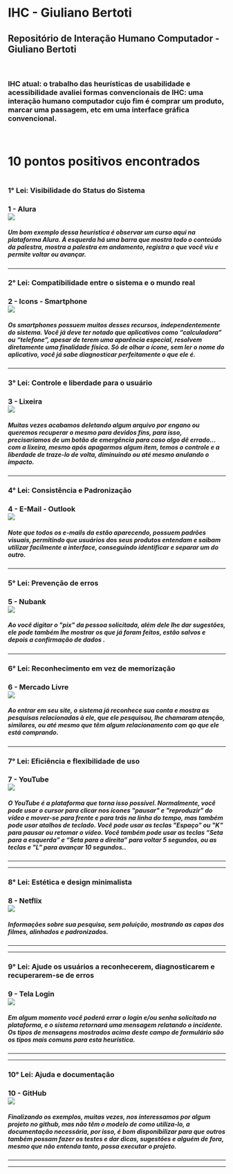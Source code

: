 # IHC - Giuliano Bertoti
<h2>Repositório de Interação Humano Computador - Giuliano Bertoti</h2>

<br>

<h3>  IHC atual: o trabalho das heurísticas de usabilidade e acessibilidade avaliei formas convencionais de IHC: uma interação humano computador cujo fim é comprar um produto, marcar uma passagem, etc em uma interface gráfica convencional.</h3>

<br>

<break></break>

<h1> 10 pontos positivos encontrados<h1>

<h3>1° Lei: Visibilidade do Status do Sistema</h3>

  <h3>1 - Alura

  <br>

  <img heigh ="55em" src = "./img/imagem1.png">

  <br>

  <h5>Um bom exemplo dessa heurística é observar um curso aqui na plataforma Alura. À esquerda há uma barra que mostra todo o conteúdo da palestra, mostra a palestra em andamento, registra o que você viu e permite voltar ou avançar. </h5>

---------------------------------------
<h3>2° Lei: Compatibilidade entre o sistema e o mundo real</h3>

  <h3>2 - Icons - Smartphone

  <br>

  <img heigh ="55em" src = "./img/imagem2.jpg">
  

  <br>

  <h5>Os smartphones possuem muitos desses recursos, independentemente do sistema. Você já deve ter notado que aplicativos como “calculadora” ou “telefone”, apesar de terem uma aparência especial, resolvem diretamente uma finalidade física. Só de olhar o ícone, sem ler o nome do aplicativo, você já sabe diagnosticar perfeitamente o que ele é.</h5>

---------------------------------------
<h3>3° Lei: Controle e liberdade para o usuário</h3>

  <h3>3 - Lixeira

  <br>

  <img heigh ="55em" src = "./img/03 - UolMail.png">
  

  <br>

  <h5>Muitas vezes acabamos deletando algum arquivo por engano ou queremos recuperar o mesmo para devidos fins, para isso, precisaríamos de um botão de emergência para caso algo dê errado... com a lixeira, mesmo após apagarmos algum item, temos o controle e a liberdade de traze-lo de volta, diminuindo ou até mesmo anulando o impacto. </h5>

---------------------------------------
<h3>4° Lei: Consistência e Padronização</h3>

  <h3>4 - E-Mail - Outlook

  <br>

  <img heigh ="55em" src = "./img/imagem4.png">
  

  <br>

  <h5>Note que todos os e-mails da estão aparecendo, possuem padrões visuais, permitindo que usuários dos seus produtos entendam e saibam utilizar facilmente a interface, conseguindo identificar e separar um do outro.</h5>

---------------------------------------
<h3>5° Lei: Prevenção de erros</h3>

  <h3>5 - Nubank

  <br>

  <img heigh ="55em" src = "./img/imagem5.gif">
  

  <br>

  <h5>Ao você digitar o "pix" da pessoa solicitada, além dele lhe dar sugestões, ele pode também lhe mostrar os que já foram feitos, estão salvos e depois a confirmação de dados .</h5>

---------------------------------------
<h3>6° Lei: Reconhecimento em vez de memorização</h3>

  <h3>6 - Mercado Livre

  <br>

  <img heigh ="55em" src = "./img/imagem6.jpg">
  

  <br>

  <h5>Ao entrar em seu site, o sistema já reconhece sua conta e mostra as pesquisas relacionadas à ele, que ele pesquisou, lhe chamaram atenção, similares, ou até mesmo que têm algum relacionamento com qo que ele está comprando.</h5>

---------------------------------------
<h3>7° Lei: Eficiência e flexibilidade de uso</h3>

  <h3>7 - YouTube

  <br>

  <img heigh ="55em" src = "./img/imagem7.png">
  

  <br>

  <h5>O YouTube é a plataforma que torna isso possível. Normalmente, você pode usar o cursor para clicar nos ícones "pausar" e "reproduzir" do vídeo e mover-se para frente e para trás na linha do tempo, mas também pode usar atalhos de teclado. Você pode usar as teclas "Espaço" ou "K" para pausar ou retomar o vídeo. Você também pode usar as teclas “Seta para a esquerda” e “Seta para a direita” para voltar 5 segundos, ou as teclas e "L" para avançar 10 segundos..</h5>

---------------------------------------

--------------------------
<h3>8° Lei: Estética e design minimalista</h3>

  <h3>8 - Netflix

  <br>

  <img heigh ="55em" src = "./img/imagem8.jpg">
  

  <br>

  <h5>Informações sobre sua pesquisa, sem poluição, mostrando as capas dos filmes, alinhados e padronizados.</h5>

---------------------------------------

--------------------------
<h3>9° Lei: Ajude os usuários a reconhecerem, diagnosticarem e recuperarem-se de erros</h3>

  <h3>9 - Tela Login

  <br>

  <img heigh ="55em" src = "./img/imagem9.jpg">
  

  <br>

  <h5>Em algum momento você poderá errar o login e/ou senha solicitado na plataforma, e o sistema retornará uma mensagem relatando o incidente. Os tipos de mensagens mostrados acima deste campo de formulário são os tipos mais comuns para esta heurística.</h5>

---------------------------------------

--------------------------
<h3>10° Lei: Ajuda e documentação</h3>

  <h3>10 - GitHub

  <br>

  <img heigh ="55em" src = "./img/imagem10.jpg">
  

  <br>

  <h5>Finalizando os exemplos, muitas vezes, nos interessamos por algum projeto no github, mas não têm o modelo de como utiliza-lo, a documentação necessária, por isso, é bom disponibilizar para que outros também possam fazer os testes e dar dicas, sugestões e alguém de fora, mesmo que não entenda tanto, possa executar o projeto.</h5>

---------------------------------------

--------------------------